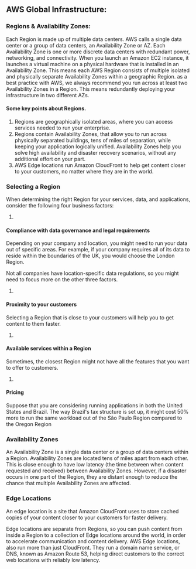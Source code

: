 
## AWS Global Infrastructure:

### Regions & Availability Zones:

Each Region is made up of multiple data centers. AWS calls a single data center or a group of data centers, an Availability Zone or AZ. Each Availability Zone is one or more discrete data centers with redundant power, networking, and connectivity. When you launch an Amazon EC2 instance, it launches a virtual machine on a physical hardware that is installed in an Availability Zone. This means each AWS Region consists of multiple isolated and physically separate Availability Zones within a geographic Region. as a best practice with AWS, we always recommend you run across at least two Availability Zones in a Region. This means redundantly deploying your infrastructure in two different AZs.

#### Some key points about Regions.

1. Regions are geographically isolated areas, where you can access services needed to run your enterprise.
2. Regions contain Availability Zones, that allow you to run across physically separated buildings, tens of miles of separation, while keeping your application logically unified. Availability Zones help you solve high availability and disaster recovery scenarios, without any additional effort on your part.
3. AWS Edge locations run Amazon CloudFront to help get content closer to your customers, no matter where they are in the world.

### Selecting a Region

When determining the right Region for your services, data, and applications, consider the following four business factors:

1.
#### Compliance with data governance and legal requirements

Depending on your company and location, you might need to run your data out of specific areas. For example, if your company requires all of its data to reside within the boundaries of the UK, you would choose the London Region.

Not all companies have location-specific data regulations, so you might need to focus more on the other three factors.

1.
#### Proximity to your customers

Selecting a Region that is close to your customers will help you to get content to them faster.

1.
#### Available services within a Region

Sometimes, the closest Region might not have all the features that you want to offer to customers.

1.
#### Pricing

Suppose that you are considering running applications in both the United States and Brazil. The way Brazil's tax structure is set up, it might cost 50% more to run the same workload out of the São Paulo Region compared to the Oregon Region

### Availability Zones

An Availability Zone is a single data center or a group of data centers within a Region. Availability Zones are located tens of miles apart from each other. This is close enough to have low latency (the time between when content requested and received) between Availability Zones. However, if a disaster occurs in one part of the Region, they are distant enough to reduce the chance that multiple Availability Zones are affected.

### Edge Locations

An edge location is a site that Amazon CloudFront uses to store cached copies of your content closer to your customers for faster delivery.

Edge locations are separate from Regions, so you can push content from inside a Region to a collection of Edge locations around the world, in order to accelerate communication and content delivery. AWS Edge locations, also run more than just CloudFront. They run a domain name service, or DNS, known as Amazon Route 53, helping direct customers to the correct web locations with reliably low latency.